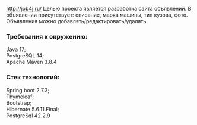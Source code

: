 http://job4j.ru/
Целью проекта является разработка сайта объявлений.
В объявлении присутствует: описание, марка машины, тип кузова, фото.
Объявления можно добавлять/редактировать/удалять.

### Требования к окружению:
Java 17;\
PostgreSQL 14;\
Apache Maven 3.8.4

### Стек технологий:
Spring boot 2.7.3;\
Thymeleaf;\
Bootstrap;\
Hibernate 5.6.11.Final;\
PostgreSql 42.2.9